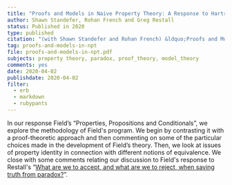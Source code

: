 ```yaml
---
title: "Proofs and Models in Naive Property Theory: A Response to Hartry Field's “Properties, Propositions and Conditionals”"
author: Shawn Standefer, Rohan French and Greg Restall
status: Published in 2020
type: published
citation: "(with Shawn Standefer and Rohan French) &ldquo;Proofs and Models in Naive Property Theory: A Response to Hartry Field's &ldquo;Properties, Propositions and Conditionals&rdquo;,&rdquo; <em>Australasian Philosophical Review</em>, 4:2 (2020) 162&ndash;177."
tag: proofs-and-models-in-npt
file: proofs-and-models-in-npt.pdf
subjects: property theory, paradox, proof_theory, model_theory 
comments: yes
date: 2020-04-02
publishdate: 2020-04-02
filter:
  - erb
  - markdown
  - rubypants
---
```

In our response Field’s &ldquo;Properties, Propositions and Conditionals&rdquo;, we explore the methodology of Field's program. We begin by contrasting it with a proof-theoretic approach and then commenting on some of the particular choices made in the development of Field’s theory. Then, we look at issues of property identity in connection with different notions of equivalence. We close with some comments relating our discussion to Field's response to Restall's “[What are we to accept, and what are we to reject, when saving truth from paradox?](https://consequently.org/writing/stp/)”.